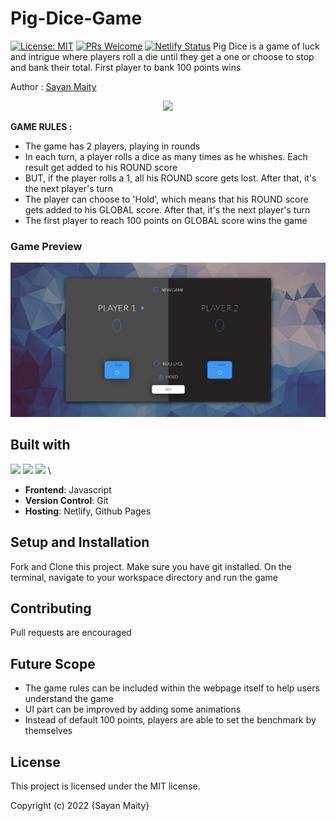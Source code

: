﻿# Pig-Dice-Game
 [![License: MIT](https://img.shields.io/badge/License-MIT-yellow.svg)](https://opensource.org/licenses/MIT) 
[![PRs Welcome](https://img.shields.io/badge/PRs-welcome-brightgreen.svg?style=flat-square)](http://makeapullrequest.com) 
[![Netlify Status](https://api.netlify.com/api/v1/badges/07b8ca97-4b2b-483d-9cf6-49a5858842d6/deploy-status)](https://app.netlify.com/sites/sayancr777-pig-dice-game/deploys) 
Pig Dice is a game of luck and intrigue where players roll a die until they get a one or choose to stop and bank their total. First player to bank 100 points wins

Author : [Sayan Maity](sayancr777@gmail.com)

<p align="center">
<img src="https://i.pinimg.com/originals/5e/4f/e8/5e4fe834a6dddb0b83dba0f35761ace3.png" width="600">
</p>

**GAME RULES :**
- The game has 2 players, playing in rounds
- In each turn, a player rolls a dice as many times as he whishes. Each result get added to his ROUND score
- BUT, if the player rolls a 1, all his ROUND score gets lost. After that, it's the next player's turn
- The player can choose to 'Hold', which means that his ROUND score gets added to his GLOBAL score. After that, it's the next player's turn
- The first player to reach 100 points on GLOBAL score wins the game

### Game Preview
<p align="center">
<img src="https://github.com/Sayan-Maity/Pig-Dice-Game/blob/main/assets/Preview-1.jpg" width="800">
</p>

## Built with
<img src="https://img.shields.io/badge/html5%20-%23E34F26.svg?&style=for-the-badge&logo=html5&logoColor=white"/> <img src="https://img.shields.io/badge/css3%20-%231572B6.svg?&style=for-the-badge&logo=css3&logoColor=white"/> <img src="https://img.shields.io/badge/javascript%20-%23323330.svg?&style=for-the-badge&logo=javascript&logoColor=%23F7DF1E"/>  \
- **Frontend**: Javascript
- **Version Control**: Git
- **Hosting**: Netlify, Github Pages

## Setup and Installation
Fork and Clone this project. Make sure you have git installed. On the terminal, navigate to your workspace directory and run the game

## Contributing
Pull requests are encouraged

## Future Scope
- The game rules can be included within the webpage itself to help users understand the game
- UI part can be improved by adding some animations
- Instead of default 100 points, players are able to set the benchmark by themselves

## License
This project is licensed under the MIT license.

Copyright (c) 2022 {Sayan Maity}
